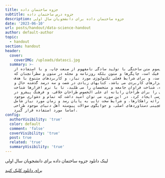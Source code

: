 ```yaml
---
title: جزوه ساختمان داده
subtitle: جزوه درس ساختمان داده
description: جزوه ساختمان داده برای دانشجویان سال اولی
date: '2023-06-10'
url: posts/handout/data-science-handout
author: default-author
topic:
  - handout
section: handout
header:
  cover:
    coverIMG: /uploads/datasci.jpg
  summary: >-
    لورم ایپسوم متن ساختگی با تولید سادگی نامفهوم از صنعت چاپ، و با استفاده از
    طراحان گرافیک است، چاپگرها و متون بلکه روزنامه و مجله در ستون و سطرآنچنان که
    لازم است، و برای شرایط فعلی تکنولوژی مورد نیاز، و کاربردهای متنوع با هدف
    بهبود ابزارهای کاربردی می باشد، کتابهای زیادی در شصت و سه درصد گذشته حال و
    آینده، شناخت فراوان جامعه و متخصصان را می طلبد، تا با نرم افزارها شناخت
    بیشتری را برای طراحان رایانه ای علی الخصوص طراحان خلاقی، و فرهنگ پیشرو در
    زبان فارسی ایجاد کرد، در این صورت می توان امید داشت که تمام و دشواری موجود
    در ارائه راهکارها، و شرایط سخت تایپ به پایان رسد و زمان مورد نیاز شامل
    حروفچینی دستاوردهای اصلی، و جوابگوی سوالات پیوسته اهل دنیای موجود طراحی
    اساسا مورد استفاده قرار گیرد.
config:
  authorVisibility: 'true'
  color: default
  comment: 'false'
  coverVisibility: 'true'
  post: true
  related: 'true'
  summaryVisibility: 'true'
---
```

لینک دانلود جزوه ساختمان داده برای دانشجویان سال اولی

[برای دانلود کلیک کنید](http://dl1.aghazeh.com/ds/sakhteman%20dadeh%20parseh%20farsi%20www.aghazeh.com.zip)
